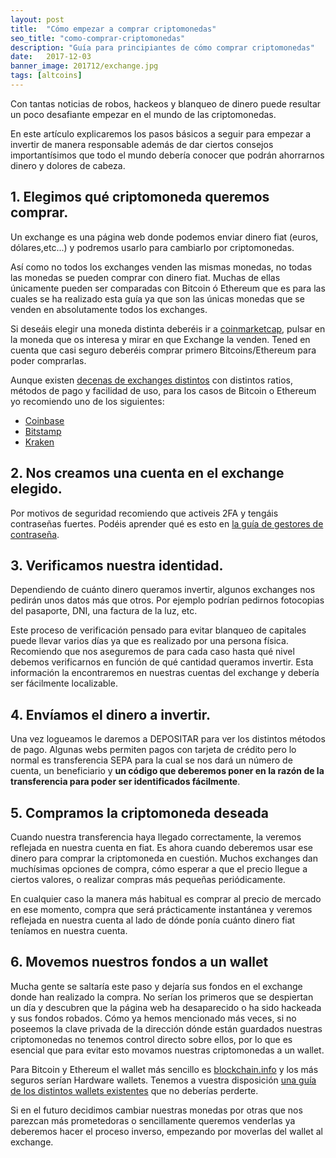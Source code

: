 ```yaml
---
layout: post
title:  "Cómo empezar a comprar criptomonedas"
seo_title: "como-comprar-criptomonedas"
description: "Guía para principiantes de cómo comprar criptomonedas"
date:   2017-12-03
banner_image: 201712/exchange.jpg
tags: [altcoins]
---
```


Con tantas noticias de robos, hackeos y blanqueo de dinero puede resultar un poco desafiante empezar en el mundo de las criptomonedas.

En este artículo explicaremos los pasos básicos a seguir para empezar a invertir de manera responsable además de dar ciertos consejos importantísimos que todo el mundo debería conocer que podrán ahorrarnos dinero y dolores de cabeza.

<!--more-->

## 1. Elegimos qué criptomoneda queremos comprar.

Un exchange es una página web donde podemos enviar dinero fiat (euros, dólares,etc...) y podremos usarlo para cambiarlo por criptomonedas.

Así como no todos los exchanges venden las mismas monedas, no todas las monedas se pueden comprar con dinero fiat. Muchas de ellas únicamente pueden ser comparadas con Bitcoin ó Ethereum que es para las cuales se ha realizado esta guía ya que son las únicas monedas que se venden en absolutamente todos los exchanges.

Si deseáis elegir una moneda distinta deberéis ir a [coinmarketcap](https://coinmarketcap.com/), pulsar en la moneda que os interesa y mirar en que Exchange la venden. Tened en cuenta que casi seguro deberéis comprar primero Bitcoins/Ethereum para poder comprarlas.


Aunque existen [decenas de exchanges distintos](https://www.bestbitcoinexchange.io/) con distintos ratios, métodos de pago y facilidad de uso, para los casos de Bitcoin o Ethereum yo recomiendo uno de los siguientes:
- [Coinbase](https://www.coinbase.com/)
- [Bitstamp](https://www.bitstamp.net/)
- [Kraken](https://www.kraken.com/)

## 2. Nos creamos una cuenta en el exchange elegido.

Por motivos de seguridad recomiendo que activeis 2FA y tengáis contraseñas fuertes. Podéis aprender qué es esto en [la guía de gestores de contraseña](../mejores-gestores-contrasenas/).

## 3. Verificamos nuestra identidad.

Dependiendo de cuánto dinero queramos invertir, algunos exchanges nos pedirán unos datos más que otros. Por ejemplo podrían pedirnos fotocopias del pasaporte, DNI, una factura de la luz, etc.

Este proceso de verificación pensado para evitar blanqueo de capitales puede llevar varios días ya que es realizado por una persona física. Recomiendo que nos aseguremos de para cada caso hasta qué nivel debemos verificarnos en función de qué cantidad queramos invertir. Esta información la encontraremos en nuestras cuentas del exchange y debería ser fácilmente localizable.

## 4. Envíamos el dinero a invertir.

Una vez logueamos le daremos a DEPOSITAR para ver los distintos métodos de pago. Algunas webs permiten pagos con tarjeta de crédito pero lo normal es transferencia SEPA para la cual se nos dará un número de cuenta, un beneficiario y **un código que deberemos poner en la razón de la transferencia para poder ser identificados fácilmente**.

## 5. Compramos la criptomoneda deseada

Cuando nuestra transferencia haya llegado correctamente, la veremos reflejada en nuestra cuenta en fiat. Es ahora cuando deberemos usar ese dinero para comprar la criptomoneda en cuestión. Muchos exchanges dan muchísimas opciones de compra, cómo esperar a que el precio llegue a ciertos valores, o realizar compras más pequeñas periódicamente.

En cualquier caso la manera más habitual es comprar al precio de mercado en ese momento, compra que será prácticamente instantánea y veremos reflejada en nuestra cuenta al lado de dónde ponía cuánto dinero fiat teníamos en nuestra cuenta.

## 6. Movemos nuestros fondos a un wallet

Mucha gente se saltaría este paso y dejaría sus fondos en el exchange donde han realizado la compra. No serían los primeros que se despiertan un día y descubren que la página web ha desaparecido o ha sido hackeada y sus fondos robados. Cómo ya hemos mencionado más veces, si no poseemos la clave privada de la dirección dónde están guardados nuestras criptomonedas no tenemos control directo sobre ellos, por lo que es esencial que para evitar esto movamos nuestras criptomonedas a un wallet.

Para Bitcoin y Ethereum el wallet más sencillo es [blockchain.info](https://blockchain.info/) y los más seguros serían Hardware wallets. Tenemos a vuestra disposición [una guía de los distintos wallets existentes](http://127.0.0.1:4000/como-guardar-criptomonedas/) que no deberías perderte.

Si en el futuro decidimos cambiar nuestras monedas por otras que nos parezcan más prometedoras o sencillamente queremos venderlas ya deberemos hacer el proceso inverso, empezando por moverlas del wallet al exchange.


